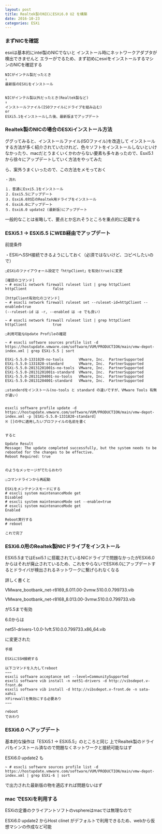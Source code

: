 ```yaml
---
layout: post
title: Realtek製のNICにESXi6.0 U2 を構築
date: 2016-10-23
categories: ESXi
---
```


### まずNICを確認

esxiは基本的にintel製のNICでないと
インストール時にネットワークアダプタが検出できませんと
エラーがでるため、まず初めにesxiをインストールするマシンのNICを確認する


```
NICがインテル製だったとき
↓
最新版のESXiをインストール


NICがインテル製以外だったとき(Realtek製など)
↓
インストールファイル(ISOファイルにドライブを組み込む)
or
ESXi5.1をインストールした後、最新版までアップデート
```

### Realtek製のNICの場合のESXiインストール方法

ググってみると、インストールファイル(ISOファイル)を改造して
インストールする方法が多く紹介されていたけれど、色々ソフトをインストールしないといけなかったり、macだとうまくいくかわからない要素も多々あったので、Esxi5.1から徐々にアップデートしていく方法をやってみた

ら、案外うまくいったので、この方法をメモっておく


```
・流れ

１．普通にEsxi5.1をインストール
２．Esxi5.5にアップデート
３．Esxi6.0対応のRealtek用ドライブをインストール
４．Esxi6.0にアップデート
５．Esxi6.0 update2 (最新版)にアップデート
```

一般的なことは省略して、要点とか忘れそうところを重点的に記載する

### ESXi5.1 -> ESXi5.5 にWEB経由でアップデート

前提条件

・ESXiへSSH接続できるようにしておく（必須ではないけど、コピペしたいので）

```
❏ESXiのファイアウォール設定で「httpClient」を有効(true)に変更

[確認のコマンド]
~ # esxcli network firewall ruleset list | grep httpClient
httpClient            false

[httpClient有効化のコマンド]
~ # esxcli network firewall ruleset set --ruleset-id=httpClient --enabled=true
(--ruleset-id は -r, --enabled は -e でも良い)

~ # esxcli network firewall ruleset list | grep httpClient
httpClient            true

```

```
❏利用可能なUpdate Profileの確認

~ # esxcli software sources profile list -d https://hostupdate.vmware.com/software/VUM/PRODUCTION/main/vmw-depot-index.xml | grep ESXi-5.5 | sort

ESXi-5.5.0-1331820-no-tools       VMware, Inc.  PartnerSupported
ESXi-5.5.0-1331820-standard       VMware, Inc.  PartnerSupported
ESXi-5.5.0-20131201001s-no-tools  VMware, Inc.  PartnerSupported
ESXi-5.5.0-20131201001s-standard  VMware, Inc.  PartnerSupported
ESXi-5.5.0-20131204001-no-tools   VMware, Inc.  PartnerSupported
ESXi-5.5.0-20131204001-standard   VMware, Inc.  PartnerSupported
```

```
❏standerdをインストール(no-tools と standard の違いですが、VMware Tools 有無が違い)


esxcli software profile update -d https://hostupdate.vmware.com/software/VUM/PRODUCTION/main/vmw-depot-index.xml -p [ESXi-5.5.0-1331820-standard]
※ []の中に適用したいプロファイルの名前を書く


すると

Update Result
Message: The update completed successfully, but the system needs to be rebooted for the changes to be effective.
Reboot Required: true


のようなメッセージがでたらおわり
```

```
❏コマンドラインから再起動

ESXiをメンテナンスモードにする
# esxcli system maintenanceMode get
Disabled
# esxcli system maintenanceMode set --enable=true
# esxcli system maintenanceMode get
Enabled

Reboot実行する
# reboot

これで完了
```

### ESXi6.0用のRealtek製NICドライブをインストール

ESXi5.5まではEsxi5.1 に搭載されているNICドライブで問題なかったがESXi6.0からはそれが廃止されているため、これをやらないでESXi6.0にアップデートするとドライバが検出されるネットワークに繋げられなくなる


詳しく書くと

VMware_bootbank_net-r8169_6.011.00-2vmw.510.0.0.799733.vib

VMware_bootbank_net-r8168_8.013.00-3vmw.510.0.0.799733.vib

が5.5まで有効

6.0からは

net51-drivers-1.0.0-1vft.510.0.0.799733.x86_64.vib

に変更された


```
手順

ESXiにSSH接続する

以下コマンドを入力してreboot
−−−
esxcli software acceptance set --level=CommunitySupported
esxcli software vib install -n net51-drivers -d http://vibsdepot.v-front.de
esxcli software vib install -d http://vibsdepot.v-front.de -n sata-xahci
※Firewallを無効にする必要あり
−−−

reboot
でおわり
```


### ESXi6.0 へアップデート

基本的な操作は「ESXi5.1 -> ESXi5.5」のところと同じ
上でRealtek製のドライバもインストール済なので問題なくネットワークと接続可能なはず

ESXi6.0 update2 も

```
~ # esxcli software sources profile list -d https://hostupdate.vmware.com/software/VUM/PRODUCTION/main/vmw-depot-index.xml | grep ESXi-6 | sort
```

で出力された最新版の物を適応すれば問題ないはず


### mac でESXiを利用する

ESXiの定番のクライアントソフトのvsphereはmacでは無理なので

ESXi6.0 update2 からHost clinet がデフォルトで利用できるため、webから仮想マシンの作成など可能
